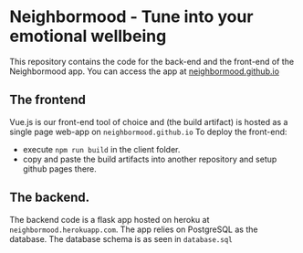 # Neighbormood - Tune into your emotional wellbeing

This repository contains the code for the back-end and the front-end of the Neighbormood app.
You can access the app at [neighbormood.github.io](https://neighbormood.github.io)

## The frontend
Vue.js is our front-end tool of choice and (the build artifact) is hosted as a single page web-app on `neighbormood.github.io`
To deploy the front-end:
  * execute `npm run build` in the client folder.
  * copy and paste the build artifacts into another repository and setup github pages there.

## The backend.
The backend code is a flask app hosted on heroku at `neighbormood.herokuapp.com`. The app relies on PostgreSQL as the database.
The database schema is as seen in `database.sql`

